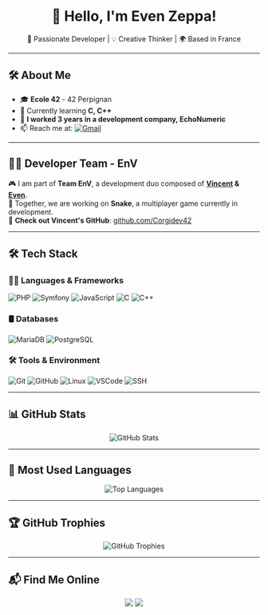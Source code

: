 <h1 align="center">👋 Hello, I'm Even Zeppa!</h1>
<p align="center">
  🚀 Passionate Developer | 💡 Creative Thinker | 🌍 Based in France
</p>

---

## 🛠️ **About Me**
- 🎓 **Ecole 42** - 42 Perpignan
- 🌱 Currently learning **C, C++**
- 💬 **I worked 3 years in a development company, EchoNumeric**
- 📫 Reach me at: [![Gmail](https://img.shields.io/badge/Email-red?style=flat&logo=gmail&logoColor=white)](mailto:zeppaeven.dev@gmail.com)

---

## 👨‍💻 Developer Team - EnV  
🎮 I am part of **Team EnV**, a development duo composed of **[Vincent](https://github.com/Corgidev42) & [Even](https://github.com/EvenZeppa)**.  
🚀 Together, we are working on **Snake**, a multiplayer game currently in development.  
🔗 **Check out Vincent's GitHub**: [github.com/Corgidev42](https://github.com/Corgidev42)

---

## 🛠️ **Tech Stack**
### 👨‍💻 **Languages & Frameworks**
![PHP](https://img.shields.io/badge/PHP-777BB4?style=for-the-badge&logo=php&logoColor=white)
![Symfony](https://img.shields.io/badge/Symfony-000000?style=for-the-badge&logo=symfony&logoColor=white)
![JavaScript](https://img.shields.io/badge/JavaScript-F7DF1E?style=for-the-badge&logo=javascript&logoColor=black)
![C](https://img.shields.io/badge/C-00599C?style=for-the-badge&logo=c&logoColor=white)
![C++](https://img.shields.io/badge/C++-00599C?style=for-the-badge&logo=c%2B%2B&logoColor=white)

### 🛢️ **Databases**
![MariaDB](https://img.shields.io/badge/MariaDB-003545?style=for-the-badge&logo=mariadb&logoColor=white)
![PostgreSQL](https://img.shields.io/badge/PostgreSQL-316192?style=for-the-badge&logo=postgresql&logoColor=white)

### 🛠️ **Tools & Environment**
![Git](https://img.shields.io/badge/Git-F05032?style=for-the-badge&logo=git&logoColor=white)
![GitHub](https://img.shields.io/badge/GitHub-181717?style=for-the-badge&logo=github&logoColor=white)
![Linux](https://img.shields.io/badge/Linux-FCC624?style=for-the-badge&logo=linux&logoColor=black)
![VSCode](https://img.shields.io/badge/VSCode-007ACC?style=for-the-badge&logo=visual-studio-code&logoColor=white)
![SSH](https://img.shields.io/badge/SSH-000000?style=for-the-badge&logo=gnu-bash&logoColor=white)

---

## 📊 **GitHub Stats**
<p align="center">
  <img src="https://github-readme-stats.vercel.app/api?username=EvenZeppa&show_icons=true&theme=radical" alt="GitHub Stats" />
</p>

---

## 📌 **Most Used Languages**
<p align="center">
  <img src="https://github-readme-stats.vercel.app/api/top-langs/?username=EvenZeppa&layout=compact&theme=radical" alt="Top Languages" />
</p>

---

## 🏆 **GitHub Trophies**
<p align="center">
  <img src="https://github-profile-trophy.vercel.app/?username=EvenZeppa&theme=gruvbox" alt="GitHub Trophies" />
</p>

---

## 📬 **Find Me Online**
<p align="center">
  <a href="https://linkedin.com/in/even-zeppa-760779336"><img src="https://img.shields.io/badge/LinkedIn-blue?style=for-the-badge&logo=linkedin"></a>
  <a href="https://github.com/EvenZeppa"><img src="https://img.shields.io/badge/GitHub-black?style=for-the-badge&logo=github"></a>
</p>
